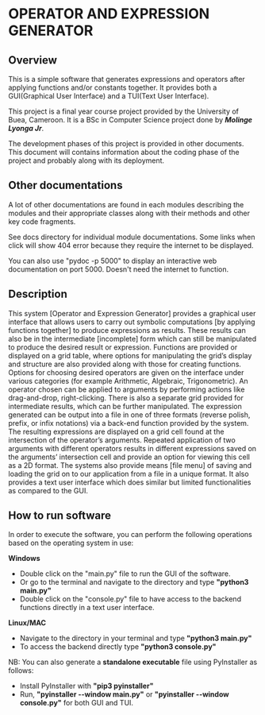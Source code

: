 **OPERATOR AND EXPRESSION GENERATOR**
===================================

Overview
--------
This is a simple software that generates expressions and operators after applying functions and/or constants together.
It provides both a GUI(Graphical User Interface) and a TUI(Text User Interface).

This project is a final year course project provided by the University of Buea, Cameroon.
It is a BSc in Computer Science project done by **_Molinge Lyonga Jr_**.

The development phases of this project is provided in other documents. This document will
contains information about the coding phase of the project and probably along with its
deployment.

Other documentations
--------------------
A lot of other documentations are found in each modules describing the modules and their
appropriate classes along with their methods and other key code fragments.

See docs directory for individual module documentations. Some links when click will show 404 error because they
require the internet to be displayed.

You can also use "pydoc -p 5000" to display an interactive web documentation on port 5000. Doesn't need the internet
to function.

Description
-----------
This system [Operator and Expression Generator] provides a graphical user interface
that allows users to carry out symbolic computations [by applying functions together] to
produce expressions as results. These results can also be in the intermediate [incomplete] form
which can still be manipulated to produce the desired result or expression. Functions are
provided or displayed on a grid table, where options for manipulating the grid’s display and
structure are also provided along with those for creating functions. Options for choosing
desired operators are given on the interface under various categories (for example Arithmetic,
Algebraic, Trigonometric). An operator chosen can be applied to arguments by performing
actions like drag-and-drop, right-clicking. There is also a separate grid provided for
intermediate results, which can be further manipulated. The expression generated can be output
into a file in one of three formats (reverse polish, prefix, or infix notations) via a back-end
function provided by the system. The resulting expressions are displayed on a grid cell found
at the intersection of the operator’s arguments. Repeated application of two arguments with
different operators results in different expressions saved on the arguments’ intersection cell and
provide an option for viewing this cell as a 2D format. The systems also provide means [file
menu] of saving and loading the grid on to our application from a file in a unique format. It
also provides a text user interface which does similar but limited functionalities as compared
to the GUI.

How to run software
-------------------
In order to execute the software, you can perform the following operations based on the operating system in use:

**Windows**
- Double click on the "main.py" file to run the GUI of the software.
- Or go to the terminal and navigate to the directory and type **"python3 main.py"**
- Double click on the "console.py" file to have access to the backend functions directly in a text user interface.

**Linux/MAC**
- Navigate to the directory in your terminal and type **"python3 main.py"**
- To access the backend directly type **"python3 console.py"**

NB: You can also generate a **standalone executable** file using PyInstaller as follows:
- Install PyInstaller with **"pip3 pyinstaller"**
- Run, **"pyinstaller --window main.py"** or **"pyinstaller --window console.py"** for both GUI and TUI.
